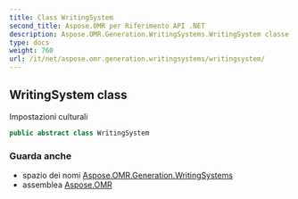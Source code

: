 ```yaml
---
title: Class WritingSystem
second_title: Aspose.OMR per Riferimento API .NET
description: Aspose.OMR.Generation.WritingSystems.WritingSystem classe. Impostazioni culturali
type: docs
weight: 760
url: /it/net/aspose.omr.generation.writingsystems/writingsystem/
---
```

## WritingSystem class

Impostazioni culturali

```csharp
public abstract class WritingSystem
```

### Guarda anche

* spazio dei nomi [Aspose.OMR.Generation.WritingSystems](../../aspose.omr.generation.writingsystems/)
* assemblea [Aspose.OMR](../../)


